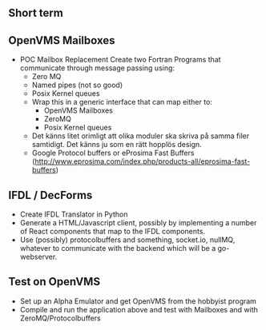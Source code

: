 Short term
----------

OpenVMS Mailboxes
-----------------
* POC Mailbox Replacement Create two Fortran Programs that communicate through message passing using:
  * Zero MQ
  * Named pipes (not so good)
  * Posix Kernel queues
  * Wrap this in a generic interface that can map either to:
    - OpenVMS Mailboxes
    - ZeroMQ
    - Posix Kernel queues
  * Det känns litet orimligt att olika moduler ska skriva på samma filer samtidigt. Det känns ju som en rätt hopplös design.
  * Google Protocol buffers or eProsima Fast Buffers (http://www.eprosima.com/index.php/products-all/eprosima-fast-buffers)

IFDL / DecForms
---------------
  * Create IFDL Translator in Python
  * Generate a HTML/Javascript client, possibly by implementing a number of React components that map to the IFDL components.
  * Use (possibly) protocolbuffers and something, socket.io, nullMQ, whatever to communicate with the backend
  which will be a go-webserver.

Test on OpenVMS
---------------
* Set up an Alpha Emulator and get OpenVMS from the hobbyist program
* Compile and run the application above and test with Mailboxes and with ZeroMQ/Protocolbuffers
